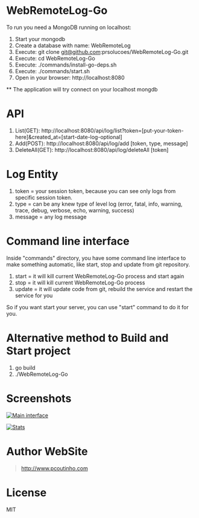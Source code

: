 # WebRemoteLog-Go

To run you need a MongoDB running on localhost:

1. Start your mongodb  
2. Create a database with name: WebRemoteLog
3. Execute: git clone git@github.com:prsolucoes/WebRemoteLog-Go.git  
4. Execute: cd WebRemoteLog-Go
5. Execute: ./commands/install-go-deps.sh  
6. Execute: ./commands/start.sh  
7. Open in your browser: http://localhost:8080  

** The application will try connect on your localhost mongdb

# API

1. List(GET): http://localhost:8080/api/log/list?token=[put-your-token-here]&created_at=[start-date-log-optional]
2. Add(POST): http://localhost:8080/api/log/add   [token, type, message]
3. DeleteAll(GET): http://localhost:8080/api/log/deleteAll   [token]

# Log Entity

1. token = your session token, because you can see only logs from specific session token.
2. type = can be any knew type of level log (error, fatal, info, warning, trace, debug, verbose, echo, warning, success)
3. message = any log message

# Command line interface

Inside "commands" directory, you have some command line interface to make something automatic, like start, stop and update from git repository.

1. start = it will kill current WebRemoteLog-Go process and start again
2. stop  = it will kill current WebRemoteLog-Go process
3. update  = it will update code from git, rebuild the service and restart the service for you

So if you want start your server, you can use "start" command to do it for you.

# Alternative method to Build and Start project

1. go build
2. ./WebRemoteLog-Go

# Screenshots

[![Main interface](https://github.com/prsolucoes/WebRemoteLog-Go/raw/master/screenshots/WebRemoteLog1.png)](http://github.com/prsolucoes/WebRemoteLog-Go)

[![Stats](https://github.com/prsolucoes/WebRemoteLog-Go/raw/master/screenshots/WebRemoteLog2.png)](http://github.com/prsolucoes/WebRemoteLog-Go)

# Author WebSite

> http://www.pcoutinho.com

# License

MIT
